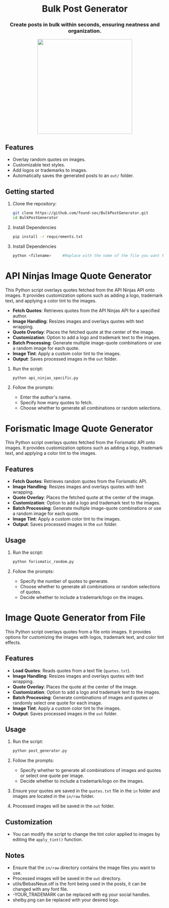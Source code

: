 <div align="center">

# Bulk Post Generator

### Create posts in bulk within seconds, ensuring neatness and organization.
<img src="https://github.com/user-attachments/assets/91e69de7-fdb3-4053-bf8a-6bad54373bdb" width="300"/>
</div>

## Features

- Overlay random quotes on images.
- Customizable text styles.
- Add logos or trademarks to images.
- Automatically saves the generated posts to an `out/` folder.

## Getting started

1. Clone the repository:

   ```bash
   git clone https://github.com/found-sec/BulkPostGenerator.git
   cd BulkPostGenerator
   ```
2. Install Dependencies
    ```bash
    pip install -r requirements.txt
    ```
3. Install Dependencies
    ```bash
    python <filename>     #Replace with the name of the file you want to execute.
    ```

# API Ninjas Image Quote Generator

This Python script overlays quotes fetched from the API Ninjas API onto images. It provides customization options such as adding a logo, trademark text, and applying a color tint to the images.


- **Fetch Quotes**: Retrieves quotes from the API Ninjas API for a specified author.
- **Image Handling**: Resizes images and overlays quotes with text wrapping.
- **Quote Overlay**: Places the fetched quote at the center of the image.
- **Customization**: Option to add a logo and trademark text to the images.
- **Batch Processing**: Generate multiple image-quote combinations or use a random image for each quote.
- **Image Tint**: Apply a custom color tint to the images.
- **Output**: Saves processed images in the `out` folder.

1. Run the script:
    ```bash
    python api_ninjas_specific.py
    ```

2. Follow the prompts:
    - Enter the author's name.
    - Specify how many quotes to fetch.
    - Choose whether to generate all combinations or random selections.

# Forismatic Image Quote Generator

This Python script overlays quotes fetched from the Forismatic API onto images. It provides customization options such as adding a logo, trademark text, and applying a color tint to the images.

## Features

- **Fetch Quotes**: Retrieves random quotes from the Forismatic API.
- **Image Handling**: Resizes images and overlays quotes with text wrapping.
- **Quote Overlay**: Places the fetched quote at the center of the image.
- **Customization**: Option to add a logo and trademark text to the images.
- **Batch Processing**: Generate multiple image-quote combinations or use a random image for each quote.
- **Image Tint**: Apply a custom color tint to the images.
- **Output**: Saves processed images in the `out` folder.

## Usage

1. Run the script:
    ```bash
    python forismatic_random.py
    ```

2. Follow the prompts:
    - Specify the number of quotes to generate.
    - Choose whether to generate all combinations or random selections of quotes.
    - Decide whether to include a trademark/logo on the images.

# Image Quote Generator from File

This Python script overlays quotes from a file onto images. It provides options for customizing the images with logos, trademark text, and color tint effects.

## Features

- **Load Quotes**: Reads quotes from a text file (`quotes.txt`).
- **Image Handling**: Resizes images and overlays quotes with text wrapping.
- **Quote Overlay**: Places the quote at the center of the image.
- **Customization**: Option to add a logo and trademark text to the images.
- **Batch Processing**: Generate combinations of images and quotes or randomly select one quote for each image.
- **Image Tint**: Apply a custom color tint to the images.
- **Output**: Saves processed images in the `out` folder.

## Usage

1. Run the script:
    ```bash
    python post_generator.py
    ```

2. Follow the prompts:
    - Specify whether to generate all combinations of images and quotes or select one quote per image.
    - Decide whether to include a trademark/logo on the images.

3. Ensure your quotes are saved in the `quotes.txt` file in the `in` folder and images are located in the `in/raw` folder.

4. Processed images will be saved in the `out` folder.



## Customization

- You can modify the script to change the tint color applied to images by editing the `apply_tint()` function.


## Notes

- Ensure that the `in/raw` directory contains the image files you want to use.
- Processed images will be saved in the `out` directory.
- utils/BebasNeue.otf is the font being used in the posts, it can be changed with any font file.
- -YOUR_TRADEMARK can be replaced with eg your social handles.
- shelby.png can be replaced with your desired logo.
